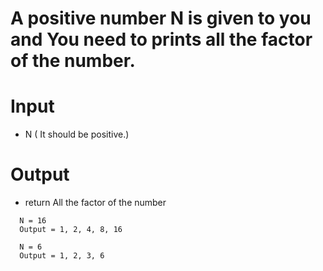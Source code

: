 # A positive number N is given to you and You need to prints all the factor of the number.

# Input
- N ( It should be positive.)

# Output
- return All the factor of the number


```
  N = 16
  Output = 1, 2, 4, 8, 16
  
  N = 6
  Output = 1, 2, 3, 6
```

